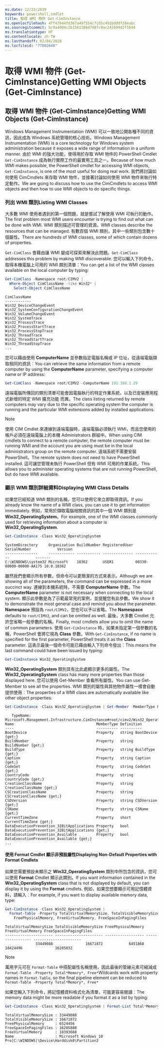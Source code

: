 ```yaml
---
ms.date: 12/23/2019
keywords: powershell,cmdlet
title: 取得 WMI 物件 Get-CimInstance
ms.openlocfilehash: 4ff47844fd367a49f554c7c05c491bdddf28eabc
ms.sourcegitcommit: bc9a4904c2b1561386d748fc9ac242699d2f1694
ms.translationtype: HT
ms.contentlocale: zh-TW
ms.lasthandoff: 02/04/2020
ms.locfileid: "77002648"
---
```

# <a name="getting-wmi-objects-get-ciminstance"></a><span data-ttu-id="7aafa-103">取得 WMI 物件 (Get-CimInstance)</span><span class="sxs-lookup"><span data-stu-id="7aafa-103">Getting WMI Objects (Get-CimInstance)</span></span>

## <a name="getting-wmi-objects-get-ciminstance"></a><span data-ttu-id="7aafa-104">取得 WMI 物件 (Get-CimInstance)</span><span class="sxs-lookup"><span data-stu-id="7aafa-104">Getting WMI Objects (Get-CimInstance)</span></span>

<span data-ttu-id="7aafa-105">Windows Management Instrumentation (WMI) 可以一致地公開各種不同的資訊，因此成為 Windows 系統管理的核心技術。</span><span class="sxs-lookup"><span data-stu-id="7aafa-105">Windows Management Instrumentation (WMI) is a core technology for Windows system administration because it exposes a wide range of information in a uniform manner.</span></span> <span data-ttu-id="7aafa-106">由於 WMI 的強大功能，使得用於存取 WMI 物件的 PowerShell Cmdlet `Get-CimInstance` 成為執行實際工作的最實用工具之一。</span><span class="sxs-lookup"><span data-stu-id="7aafa-106">Because of how much WMI makes possible, the PowerShell cmdlet for accessing WMI objects, `Get-CimInstance`, is one of the most useful for doing real work.</span></span> <span data-ttu-id="7aafa-107">我們將討論如何使用 CimCmdlets 來存取 WMI 物件，並接著討論如何使用 WMI 物件來執行特定動作。</span><span class="sxs-lookup"><span data-stu-id="7aafa-107">We are going to discuss how to use the CimCmdlets to access WMI objects and then how to use WMI objects to do specific things.</span></span>

### <a name="listing-wmi-classes"></a><span data-ttu-id="7aafa-108">列出 WMI 類別</span><span class="sxs-lookup"><span data-stu-id="7aafa-108">Listing WMI Classes</span></span>

<span data-ttu-id="7aafa-109">大多數 WMI 使用者遇到的第一個問題，就是嘗試了解使用 WMI 可執行的動作。</span><span class="sxs-lookup"><span data-stu-id="7aafa-109">The first problem most WMI users encounter is trying to find out what can be done with WMI.</span></span> <span data-ttu-id="7aafa-110">WMI 類別描述可管理的資源。</span><span class="sxs-lookup"><span data-stu-id="7aafa-110">WMI classes describe the resources that can be managed.</span></span> <span data-ttu-id="7aafa-111">有數百個 WMI 類別，其中一些類別包含數十個屬性。</span><span class="sxs-lookup"><span data-stu-id="7aafa-111">There are hundreds of WMI classes, some of which contain dozens of properties.</span></span>

<span data-ttu-id="7aafa-112">`Get-CimClass` 會藉由讓 WMI 變成可探索來解決此問題。</span><span class="sxs-lookup"><span data-stu-id="7aafa-112">`Get-CimClass` addresses this problem by making WMI discoverable.</span></span> <span data-ttu-id="7aafa-113">您可以輸入下列命令，取得本機電腦上可用的 WMI 類別清單：</span><span class="sxs-lookup"><span data-stu-id="7aafa-113">You can get a list of the WMI classes available on the local computer by typing:</span></span>

```powershell
Get-CimClass -Namespace root/CIMV2 |
  Where-Object CimClassName -like Win32* |
    Select-Object CimClassName
```

```Output
CimClassName
------------
Win32_DeviceChangeEvent
Win32_SystemConfigurationChangeEvent
Win32_VolumeChangeEvent
Win32_SystemTrace
Win32_ProcessTrace
Win32_ProcessStartTrace
Win32_ProcessStopTrace
Win32_ThreadTrace
Win32_ThreadStartTrace
Win32_ThreadStopTrace
...
```

<span data-ttu-id="7aafa-114">您可以藉由使用 **ComputerName** 並參數指定電腦名稱或 IP 位址，從遠端電腦擷取相同的資訊︰</span><span class="sxs-lookup"><span data-stu-id="7aafa-114">You can retrieve the same information from a remote computer by using the **ComputerName** parameter, specifying a computer name or IP address:</span></span>

```powershell
Get-CimClass -Namespace root/CIMV2 -ComputerName 192.168.1.29
```

<span data-ttu-id="7aafa-115">遠端電腦所傳回的類別清單可能會因電腦執行的特定作業系統，以及已安裝應用程式新增的特定 WMI 擴充功能 而異。</span><span class="sxs-lookup"><span data-stu-id="7aafa-115">The class listing returned by remote computers may vary due to the specific operating system the computer is running and the particular WMI extensions added by installed applications.</span></span>

> [!NOTE]
> <span data-ttu-id="7aafa-116">使用 CIM Cmdlet 來連線到遠端電腦時，遠端電腦必須執行 WMI，而且您使用的帳戶必須在遠端電腦上的本機 Administrators 群組中。</span><span class="sxs-lookup"><span data-stu-id="7aafa-116">When using CIM cmdlets to connect to a remote computer, the remote computer must be running WMI and the account you are using must be in the local administrators group on the remote computer.</span></span>
> <span data-ttu-id="7aafa-117">遠端系統不需要安裝 PowerShell。</span><span class="sxs-lookup"><span data-stu-id="7aafa-117">The remote system does not need to have PowerShell installed.</span></span> <span data-ttu-id="7aafa-118">這可讓您管理未執行 PowerShell 但有 WMI 可用的作業系統。</span><span class="sxs-lookup"><span data-stu-id="7aafa-118">This allows you to administer operating systems that are not running PowerShell, but do have WMI available.</span></span>

### <a name="displaying-wmi-class-details"></a><span data-ttu-id="7aafa-119">顯示 WMI 類別詳細資料</span><span class="sxs-lookup"><span data-stu-id="7aafa-119">Displaying WMI Class Details</span></span>

<span data-ttu-id="7aafa-120">如果您已經知道 WMI 類別的名稱，您可以使用它來立即取得資訊。</span><span class="sxs-lookup"><span data-stu-id="7aafa-120">If you already know the name of a WMI class, you can use it to get information immediately.</span></span> <span data-ttu-id="7aafa-121">例如，常用於擷取電腦相關資訊的其中一個 WMI 類別是 **Win32_OperatingSystem**。</span><span class="sxs-lookup"><span data-stu-id="7aafa-121">For example, one of the WMI classes commonly used for retrieving information about a computer is **Win32_OperatingSystem**.</span></span>

```powershell
Get-CimInstance -Class Win32_OperatingSystem
```

```Output
SystemDirectory     Organization BuildNumber RegisteredUser SerialNumber            Version
---------------     ------------ ----------- -------------- ------------            -------
C:\WINDOWS\system32 Microsoft    18362       USER1          00330-80000-00000-AA175 10.0.18362
```

<span data-ttu-id="7aafa-122">雖然我們會顯示所有參數，但命令可以更簡潔的方式來表示。</span><span class="sxs-lookup"><span data-stu-id="7aafa-122">Although we are showing all of the parameters, the command can be expressed in a more succinct way.</span></span>
<span data-ttu-id="7aafa-123">連線到本機系統時，不需要 **ComputerName** 參數。</span><span class="sxs-lookup"><span data-stu-id="7aafa-123">The **ComputerName** parameter is not necessary when connecting to the local system.</span></span> <span data-ttu-id="7aafa-124">顯示此參數是為了示範最常見的案例，並提醒您有此參數。</span><span class="sxs-lookup"><span data-stu-id="7aafa-124">We show it to demonstrate the most general case and remind you about the parameter.</span></span> <span data-ttu-id="7aafa-125">**Namespace** 預設為 `root/CIMV2`，您也可以予以省略。</span><span class="sxs-lookup"><span data-stu-id="7aafa-125">The **Namespace** defaults to `root/CIMV2`, and can be omitted as well.</span></span> <span data-ttu-id="7aafa-126">最後，大多數 Cmdlet 允許您省略一般參數的名稱。</span><span class="sxs-lookup"><span data-stu-id="7aafa-126">Finally, most cmdlets allow you to omit the name of common parameters.</span></span> <span data-ttu-id="7aafa-127">使用 `Get-CimInstance` 時，如果未指定第一個參數的名稱，PowerShell 會將它視為 **Class** 參數。</span><span class="sxs-lookup"><span data-stu-id="7aafa-127">With `Get-CimInstance`, if no name is specified for the first parameter, PowerShell treats it as the **Class** parameter.</span></span> <span data-ttu-id="7aafa-128">這表示最後一個命令可能已藉由輸入下列命令發出︰</span><span class="sxs-lookup"><span data-stu-id="7aafa-128">This means the last command could have been issued by typing:</span></span>

```powershell
Get-CimInstance Win32_OperatingSystem
```

<span data-ttu-id="7aafa-129">**Win32_OperatingSystem** 類別具有比此處顯示更多的屬性。</span><span class="sxs-lookup"><span data-stu-id="7aafa-129">The **Win32_OperatingSystem** class has many more properties than those displayed here.</span></span> <span data-ttu-id="7aafa-130">您可以使用 Get-Member 查看所有屬性。</span><span class="sxs-lookup"><span data-stu-id="7aafa-130">You can use Get-Member to see all the properties.</span></span> <span data-ttu-id="7aafa-131">WMI 類別的屬性與其他物件屬性一樣會自動提供使用︰</span><span class="sxs-lookup"><span data-stu-id="7aafa-131">The properties of a WMI class are automatically available like other object properties:</span></span>

```powershell
Get-CimInstance -Class Win32_OperatingSystem | Get-Member -MemberType Property
```

```Output
   TypeName: Microsoft.Management.Infrastructure.CimInstance#root/cimv2/Win32_OperatingSystem
Name                                      MemberType Definition
----                                      ---------- ----------
BootDevice                                Property   string BootDevice {get;}
BuildNumber                               Property   string BuildNumber {get;}
BuildType                                 Property   string BuildType {get;}
Caption                                   Property   string Caption {get;}
CodeSet                                   Property   string CodeSet {get;}
CountryCode                               Property   string CountryCode {get;}
CreationClassName                         Property   string CreationClassName {get;}
CSCreationClassName                       Property   string CSCreationClassName {get;}
CSDVersion                                Property   string CSDVersion {get;}
CSName                                    Property   string CSName {get;}
CurrentTimeZone                           Property   short CurrentTimeZone {get;}
DataExecutionPrevention_32BitApplications Property   bool DataExecutionPrevention_32BitApplications {get;}
DataExecutionPrevention_Available         Property   bool DataExecutionPrevention_Available {get;}
...
```

#### <a name="displaying-non-default-properties-with-format-cmdlets"></a><span data-ttu-id="7aafa-132">使用 Format Cmdlet 顯示非預設屬性</span><span class="sxs-lookup"><span data-stu-id="7aafa-132">Displaying Non-Default Properties with Format Cmdlets</span></span>

<span data-ttu-id="7aafa-133">如果您需要預設未顯示之 **Win32_OperatingSystem** 類別中所包含的資訊，您可以使用 **Format** Cmdlet 顯示此類別。</span><span class="sxs-lookup"><span data-stu-id="7aafa-133">If you want information contained in the **Win32_OperatingSystem** class that is not displayed by default, you can display it by using the **Format** cmdlets.</span></span> <span data-ttu-id="7aafa-134">例如，如果您想要顯示可用記憶體資料，請輸入︰</span><span class="sxs-lookup"><span data-stu-id="7aafa-134">For example, if you want to display available memory data, type:</span></span>

```powershell
Get-CimInstance -Class Win32_OperatingSystem |
  Format-Table -Property TotalVirtualMemorySize, TotalVisibleMemorySize,
    FreePhysicalMemory, FreeVirtualMemory, FreeSpaceInPagingFiles
```

```Output
TotalVirtualMemorySize TotalVisibleMemorySize FreePhysicalMemory FreeVirtualMemory FreeSpaceInPagingFiles
---------------------- ---------------------- ------------------ ----------------- ----------------------
              33449088               16671872            6451868          18424496               16285032
```

> [!NOTE]
> <span data-ttu-id="7aafa-135">萬用字元可在 `Format-Table` 中搭配屬性名稱使用，因此最後的管線元素可縮減成 `Format-Table -Property Total*Memory*, Free*`</span><span class="sxs-lookup"><span data-stu-id="7aafa-135">Wildcards work with property names in `Format-Table`, so the final pipeline element can be reduced to `Format-Table -Property Total*Memory*, Free*`</span></span>

<span data-ttu-id="7aafa-136">如果您輸入下列命令，將記憶體資料格式化為清單，可能更容易閱讀︰</span><span class="sxs-lookup"><span data-stu-id="7aafa-136">The memory data might be more readable if you format it as a list by typing:</span></span>

```powershell
Get-CimInstance -Class Win32_OperatingSystem | Format-List Total*Memory*, Free*
```

```Output
TotalVirtualMemorySize : 33449088
TotalVisibleMemorySize : 16671872
FreePhysicalMemory     : 6524456
FreeSpaceInPagingFiles : 16285808
FreeVirtualMemory      : 18393668
Name                   : Microsoft Windows 10 Pro|C:\WINDOWS|\Device\Harddisk0\Partition2
```
